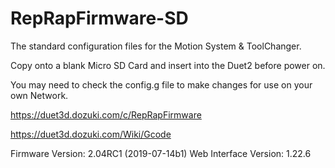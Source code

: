 # RepRapFirmware-SD
The standard configuration files for the Motion System &amp; ToolChanger.

Copy onto a blank Micro SD Card and insert into the Duet2 before power on.

You may need to check the config.g file to make changes for use on your own Network.

https://duet3d.dozuki.com/c/RepRapFirmware

https://duet3d.dozuki.com/Wiki/Gcode


Firmware Version:	2.04RC1 (2019-07-14b1)
Web Interface Version:	1.22.6
